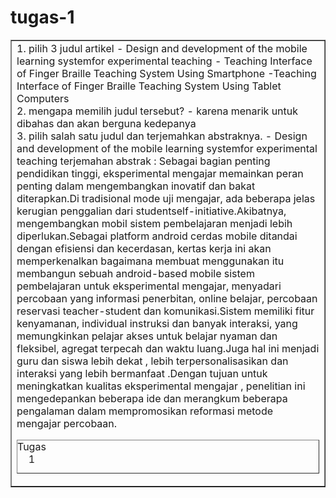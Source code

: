# tugas-1
<!DOCTYPE HTML>
<html>
<head>
<title>tugas 1</title>
<style>
body {
}
</style>
</head>

<body>
<font color=”black” size=”6″>
<center>
<table border=”1″>
<td>
<table border=”0″>
<caption>Tugas 1</caption>
1. pilih 3 judul artikel 
- Design and development of the mobile learning systemfor experimental teaching
- Teaching Interface of Finger Braille Teaching System Using Smartphone
-Teaching Interface of Finger Braille Teaching System Using Tablet Computers</br>
2. mengapa memilih judul tersebut?
 - karena menarik untuk dibahas dan akan berguna kedepanya</br>
3. pilih salah satu judul dan terjemahkan abstraknya.
- Design and development of the mobile learning systemfor experimental teaching
terjemahan abstrak : Sebagai bagian penting pendidikan tinggi, eksperimental mengajar memainkan peran penting dalam mengembangkan inovatif dan bakat diterapkan.Di tradisional mode uji mengajar, ada beberapa jelas kerugian penggalian dari studentself-initiative.Akibatnya, mengembangkan mobil sistem pembelajaran menjadi lebih diperlukan.Sebagai platform android cerdas mobile ditandai dengan efisiensi dan kecerdasan, kertas kerja ini akan memperkenalkan bagaimana membuat menggunakan itu membangun sebuah android-based mobile sistem pembelajaran untuk eksperimental mengajar, menyadari percobaan yang informasi penerbitan, online belajar, percobaan reservasi teacher-student dan komunikasi.Sistem memiliki fitur kenyamanan, individual instruksi dan banyak interaksi, yang memungkinkan pelajar akses untuk belajar nyaman dan fleksibel, agregat terpecah dan waktu luang.Juga hal ini menjadi guru dan siswa lebih dekat , lebih terpersonalisasikan dan interaksi yang lebih bermanfaat .Dengan tujuan untuk meningkatkan kualitas eksperimental mengajar , penelitian ini mengedepankan beberapa ide dan merangkum beberapa pengalaman dalam mempromosikan reformasi metode mengajar percobaan.
 

</table>
</td>
</center>
</body>
</html>

